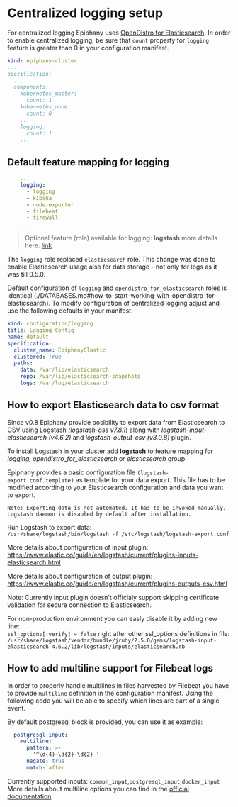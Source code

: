 # Centralized logging setup

For centralized logging Epiphany uses [OpenDistro for Elasticsearch](https://opendistro.github.io/for-elasticsearch/).
In order to enable centralized logging, be sure that `count` property for `logging` feature is greater than 0 in your configuration manifest.

```yaml
kind: epiphany-cluster
...
specification:
  ...
  components:
    kubernetes_master:
      count: 1
    kubernetes_node:
      count: 0
    ...
    logging:
      count: 1
    ...
```

## Default feature mapping for logging

```yaml
    ...
    logging:
      - logging
      - kibana
      - node-exporter
      - filebeat
      - firewall
    ...
```
>Optional feature (role) available for logging: **logstash**
>more details here: [link](https://github.com/epiphany-platform/epiphany/blob/develop/docs/home/howto/LOGGING.md#how-to-export-elasticsearch-data-to-csv-format)

The `logging` role replaced `elasticsearch` role. This change was done to enable Elasticsearch usage also for data storage - not only for logs as it was till 0.5.0.

Default configuration of `logging` and `opendistro_for_elasticsearch` roles is identical (./DATABASES.md#how-to-start-working-with-opendistro-for-elasticsearch). To modify configuration of centralized logging adjust and use the following defaults in your manifest:

```yaml
kind: configuration/logging
title: Logging Config
name: default
specification:
  cluster_name: EpiphanyElastic
  clustered: True
  paths:
    data: /var/lib/elasticsearch
    repo: /var/lib/elasticsearch-snapshots
    logs: /var/log/elasticsearch
```

## How to export Elasticsearch data to csv format

Since v0.8 Epiphany provide posibility to export data from Elasticsearch to CSV using Logstash *(logstash-oss v7.8.1*) along with *logstash-input-elasticsearch (v4.6.2)* and *logstash-output-csv (v3.0.8)* plugin.

To install Logstash in your cluster add **logstash** to feature mapping for *logging, opendistro_for_elasticsearch* or *elasticsearch* group.

Epiphany provides a basic configuration file `(logstash-export.conf.template)` as template for your data export.
This file has to be modified according to your Elasticsearch configuration and data you want to export.

`Note: Exporting data is not automated. It has to be invoked manually. Logstash daemon is disabled by default after installation.`

Run Logstash to export data:  
`/usr/share/logstash/bin/logstash -f /etc/logstash/logstash-export.conf`

More details about configuration of input plugin:  
https://www.elastic.co/guide/en/logstash/current/plugins-inputs-elasticsearch.html

More details about configuration of output plugin:  
https://www.elastic.co/guide/en/logstash/current/plugins-outputs-csv.html

Note: Currently input plugin doesn't officialy support skipping certificate validation for secure connection to Elasticsearch.

For non-production environment you can easly disable it by adding new line:  
`ssl_options[:verify] = false` right after other ssl_options definitions in file:  
`/usr/share/logstash/vendor/bundle/jruby/2.5.0/gems/logstash-input-elasticsearch-4.6.2/lib/logstash/inputs/elasticsearch.rb`

## How to add multiline support for Filebeat logs

In order to properly handle multilines in files harvested by Filebeat you have to provide `multiline` definition in the configuration manifest. Using the following code you will be able to specify which lines are part of a single event.

By default postgresql block is provided, you can use it as example:  
```yaml
  postgresql_input:
    multiline:
      pattern: >-
        '^\d{4}-\d{2}-\d{2} '
      negate: true
      match: after
```
Currently supported inputs: `common_input`,`postgresql_input`,`docker_input`  
More details about multiline options you can find in the [official documentation](https://www.elastic.co/guide/en/beats/filebeat/current/multiline-examples.html)
